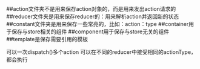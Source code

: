 ##action文件夹不是用来保存action对象的，而是用来发出action请求的
##reducer文件夹是用来保存reducer的：用来解析action并返回新的状态
##constant文件夹是用来保存一些常亮的，比如：action：type
##container用于保存与store相关的组件
##component用于保存与store无关的组件
##template是保存需要引用的模板

可以一次dispatch()多个action
可以在不同的reducer中接受相同的actionType，都会执行
